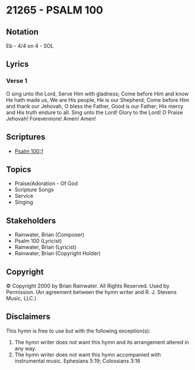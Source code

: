 # 21265 - PSALM 100

## Notation

Eb - 4/4 on 4 - SOL

## Lyrics

### Verse 1

O sing unto the Lord, Serve Him with gladness; Come before Him and know He hath made us, We are His people, He is our Shepherd; Come before Him and thank our Jehovah, O bless the Father, Good is our Father; His mercy and His truth endure to all. Sing unto the Lord! Glory to the Lord! O Praise Jehovah! Forevermore! Amen! Amen!


## Scriptures

- [Psalm 100:1](https://www.biblegateway.com/passage/?search=Psalm%20100%3A1)

## Topics

- Praise/Adoration - Of God
- Scripture Songs
- Service
- Singing

## Stakeholders

- Rainwater, Brian (Composer)
- Psalm 100 (Lyricist)
- Rainwater, Brian (Lyricist)
- Rainwater, Brian (Copyright Holder)

## Copyright

© Copyright 2000 by Brian Rainwater. All Rights Reserved. Used by Permission.
(An agreement between the hymn writer and R. J. Stevens Music, LLC.)

## Disclaimers

This hymn is free to use but with the following exception(s):
1. The hymn writer does not want this hymn and its arrangement altered in any way.
2. The hymn writer does not want this hymn accompanied with instrumental music.
Ephesians 5:19; Colossians 3:16

